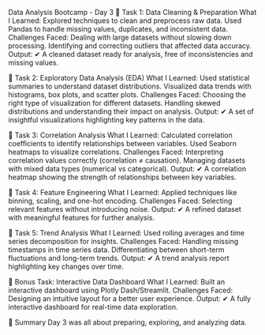 Data Analysis Bootcamp - Day 3
📖 Task 1: Data Cleaning & Preparation
What I Learned:
Explored techniques to clean and preprocess raw data.
Used Pandas to handle missing values, duplicates, and inconsistent data.
Challenges Faced:
Dealing with large datasets without slowing down processing.
Identifying and correcting outliers that affected data accuracy.
Output:
✔ A cleaned dataset ready for analysis, free of inconsistencies and missing values.

📖 Task 2: Exploratory Data Analysis (EDA)
What I Learned:
Used statistical summaries to understand dataset distributions.
Visualized data trends with histograms, box plots, and scatter plots.
Challenges Faced:
Choosing the right type of visualization for different datasets.
Handling skewed distributions and understanding their impact on analysis.
Output:
✔ A set of insightful visualizations highlighting key patterns in the data.

📖 Task 3: Correlation Analysis
What I Learned:
Calculated correlation coefficients to identify relationships between variables.
Used Seaborn heatmaps to visualize correlations.
Challenges Faced:
Interpreting correlation values correctly (correlation ≠ causation).
Managing datasets with mixed data types (numerical vs categorical).
Output:
✔ A correlation heatmap showing the strength of relationships between key variables.

📖 Task 4: Feature Engineering
What I Learned:
Applied techniques like binning, scaling, and one-hot encoding.
Challenges Faced:
Selecting relevant features without introducing noise.
Output:
✔ A refined dataset with meaningful features for further analysis.

📖 Task 5: Trend Analysis
What I Learned:
Used rolling averages and time series decomposition for insights.
Challenges Faced:
Handling missing timestamps in time series data.
Differentiating between short-term fluctuations and long-term trends.
Output:
✔ A trend analysis report highlighting key changes over time.

📖 Bonus Task: Interactive Data Dashboard
What I Learned:
Built an interactive dashboard using Plotly Dash/Streamlit.
Challenges Faced:
Designing an intuitive layout for a better user experience.
Output:
✔ A fully interactive dashboard for real-time data exploration.

🔔 Summary
Day 3 was all about preparing, exploring, and analyzing data.
